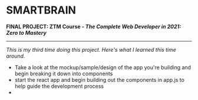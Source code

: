 # SMARTBRAIN

**FINAL PROJECT: ZTM Course - _The Complete Web Developer in 2021: Zero to Mastery_**

---

_This is my third time doing this project. Here's what I learned this time around._

- Take a look at the mockup/sample/design of the app you're building and begin breaking it down into components
- start the react app and begin building out the components in app.js to help guide the development process
-
